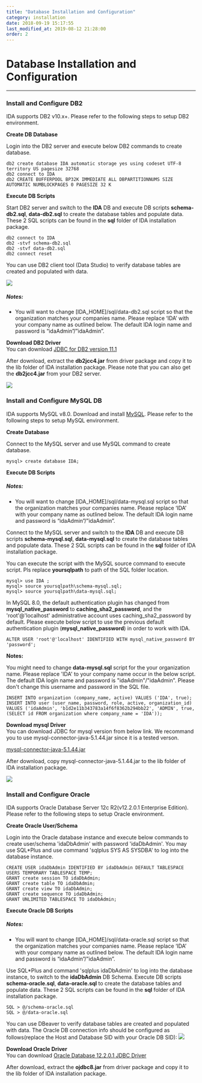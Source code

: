 ```yaml
---
title: "Database Installation and Configuration"
category: installation
date: 2018-09-19 15:17:55
last_modified_at: 2019-08-12 21:28:00
order: 2
---
```


# Database Installation and Configuration
***
### Install and Configure DB2

IDA supports DB2 v10.x+. Please refer to the following steps to setup DB2 environment. 

**Create DB Database**   

Login into the DB2 server and execute below DB2 commands to create database. 
``` 
db2 create database IDA automatic storage yes using codeset UTF-8 territory US pagesize 32768
db2 connect to IDA
db2 CREATE BUFFERPOOL BP32K IMMEDIATE ALL DBPARTITIONNUMS SIZE AUTOMATIC NUMBLOCKPAGES 0 PAGESIZE 32 K
``` 

**Execute DB Scripts**  


Start DB2 server and switch to the **IDA** DB and execute DB scripts **schema-db2.sql**, **data-db2.sql** to create the database tables and populate data. These 2 SQL scripts can be found in the **sql** folder of IDA installation package.


``` 
db2 connect to IDA
db2 -stvf schema-db2.sql
db2 -stvf data-db2.sql
db2 connect reset
```  

You can use DB2 client tool (Data Studio) to verify database tables are created and populated with data.

![][db2]   

##### Notes:
- You will want to change [IDA_HOME]/sql/data-db2.sql script so that   the organization matches your companies name. Please replace ‘IDA’ with your company name as outlined below.  The default IDA login name and password is “idaAdmin”/”idaAdmin”.  



**Download DB2 Driver**  
You can download [JDBC for DB2 version 11.1 ](https://www-01.ibm.com/marketing/iwm/iwm/web/download.do?source=swg-idsdjs&pageType=urx&S_PKG=dl) 

After download, extract the **db2jcc4.jar** from driver package and copy it to the lib folder of IDA installation package. Please note that you can also get the **db2jcc4.jar** from your DB2 server.

![][db2driver]  


### Install and Configure MySQL DB

IDA supports MySQL v8.0. Download and install [MySQL](https://dev.mysql.com/downloads/mysql/).  Please refer to the following steps to setup MySQL environment. 

**Create Database**   

Connect to the MySQL server and use MySQL command to create database. 
``` 
mysql> create database IDA;
```  

**Execute DB Scripts**  

##### Notes:
- You will want to change [IDA_HOME]/sql/data-mysql.sql script so that  the organization matches your companies name. Please replace ‘IDA’ with your company name as outlined below.  The default IDA login name and password is “idaAdmin”/”idaAdmin”.  


Connect to the MySQL server and switch to the **IDA** DB and execute DB scripts **schema-mysql.sql**, **data-mysql.sql** to create the database tables and populate data. These 2 SQL scripts can be found in the **sql** folder of IDA installation package.

You can execute the script with the MySQL source command to execute script. Pls replace **yoursqlpath** to path of the SQL folder location.

``` 
mysql> use IDA ;
mysql> source yoursqlpath\schema-mysql.sql;
mysql> source yoursqlpath\data-mysql.sql;
```  

In MySQL 8.0, the default authentication plugin has changed from **mysql_native_password** to **caching_sha2_password**, and the 'root'@'localhost' administrative account uses caching_sha2_password by default. Please execute below script to use the previous default authentication plugin (**mysql_native_password**) in order to work with IDA.

``` 
ALTER USER 'root'@'localhost' IDENTIFIED WITH mysql_native_password BY 'password';
```

**Notes:**   

You might need to change **data-mysql.sql** script for the your organization name. Please  replace 'IDA' to your company name occur in the below script. The default IDA login name and password is "idaAdmin"/"idaAdmin". Please don't change this username and password in the SQL file.

``` 
INSERT INTO organization (company_name, active) VALUES ('IDA', true);
INSERT INTO user (user_name, password, role, active, organization_id) 
VALUES ('idaAdmin', 'b1d2e11b343783a14f6f8362b294bb22', 'ADMIN', true, (SELECT id FROM organization where company_name = 'IDA'));
```  
**Download mysql Driver**  
You can download JDBC for mysql version  from below link. We recommand you to use mysql-connector-java-5.1.44.jar since it is a tested verson.   

[mysql-connector-java-5.1.44.jar](http://central.maven.org/maven2/mysql/mysql-connector-java/5.1.44/mysql-connector-java-5.1.44.jar) 

After download,  copy mysql-connector-java-5.1.44.jar to the lib folder of IDA installation package.      

![][mysqldriver]  


### Install and Configure Oracle

IDA supports Oracle Database Server 12c R2(v12.2.0.1 Enterprise Edition). Please refer to the following steps to setup Oracle environment. 

**Create Oracle User/Schema**   

Login into the Oracle database instance and execute below commands to create user/schema 'idaDbAdmin' with password 'idaDbAdmin'. You may use SQL*Plus and use command 'sqlplus SYS AS SYSDBA' to log into the database instance.
``` 
CREATE USER idaDbAdmin IDENTIFIED BY idaDbAdmin DEFAULT TABLESPACE USERS TEMPORARY TABLESPACE TEMP;
GRANT create session TO idaDbAdmin;
GRANT create table TO idaDbAdmin;
GRANT create view TO idaDbAdmin;
GRANT create sequence TO idaDbAdmin;
GRANT UNLIMITED TABLESPACE TO idaDbAdmin;
``` 


**Execute Oracle DB Scripts**  
##### Notes:
- You will want to change [IDA_HOME]/sql/data-oracle.sql script so that  the organization matches your companies name. Please replace ‘IDA’ with your company name as outlined below.  The default IDA login name and password is “idaAdmin”/”idaAdmin”.  

Use SQL*Plus and command 'sqlplus idaDbAdmin' to log into the database instance, to switch to the **idaDbAdmin** DB Schema. Execute DB scripts **schema-oracle.sql**, **data-oracle.sql** to create the database tables and populate data. These 2 SQL scripts can be found in the **sql** folder of IDA installation package.

``` 
SQL > @/schema-oracle.sql
SQL > @/data-oracle.sql
```  

You can use DBeaver to verify database tables are created and populated with data. The Oracle DB connection info should be configured as follows(replace the Host and Database SID with your Oracle DB SID):
![][dbeaver_oracle]


**Download Oracle Driver**  
You can download [Oracle Database 12.2.0.1 JDBC Driver](https://www.oracle.com/technetwork/database/features/jdbc/jdbc-ucp-122-3110062.html) 

After download, extract the **ojdbc8.jar** from driver package and copy it to the lib folder of IDA installation package.

[db2]: ../images/install/dbtable.png 
[db2driver]: ../images/install/db2driver.png 
[mysqldriver]: ../images/install/mysqldriver.png 
[dbeaver_oracle]: ../images/install/dbeaver_oracle.png  
